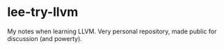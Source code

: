 # lee-try-llvm
My notes when learning LLVM. Very personal repository, made public for discussion (and powerty).
